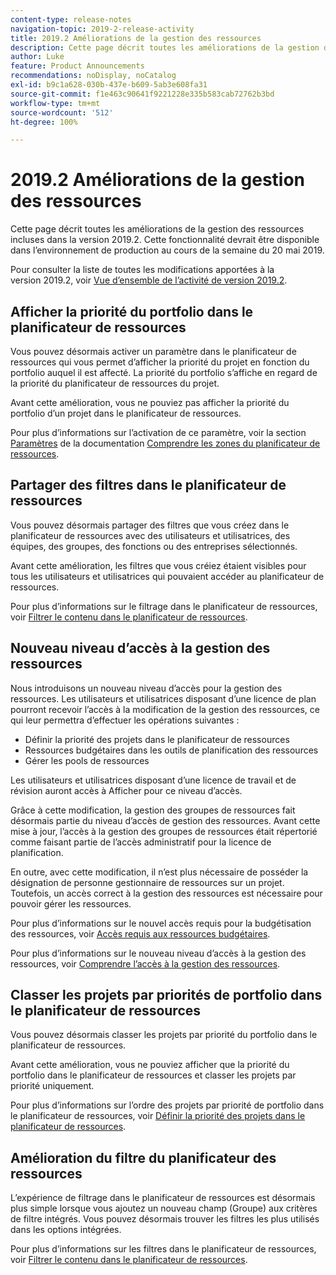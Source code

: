 ```yaml
---
content-type: release-notes
navigation-topic: 2019-2-release-activity
title: 2019.2 Améliorations de la gestion des ressources
description: Cette page décrit toutes les améliorations de la gestion des ressources incluses dans la version 2019.2. Cette fonctionnalité devrait être disponible dans l’environnement de production au cours de la semaine du 20 mai 2019.
author: Luke
feature: Product Announcements
recommendations: noDisplay, noCatalog
exl-id: b9c1a628-030b-437e-b609-5ab3e608fa31
source-git-commit: f1e463c90641f9221228e335b583cab72762b3bd
workflow-type: tm+mt
source-wordcount: '512'
ht-degree: 100%

---
```


# 2019.2 Améliorations de la gestion des ressources

Cette page décrit toutes les améliorations de la gestion des ressources incluses dans la version 2019.2. Cette fonctionnalité devrait être disponible dans l’environnement de production au cours de la semaine du 20 mai 2019.

Pour consulter la liste de toutes les modifications apportées à la version 2019.2, voir [Vue d’ensemble de l’activité de version 2019.2](../../../../product-announcements/product-releases/quarterly-release-archive/2019.2-release-activity/2019-2-release-activity-overview.md).

## Afficher la priorité du portfolio dans le planificateur de ressources

Vous pouvez désormais activer un paramètre dans le planificateur de ressources qui vous permet d’afficher la priorité du projet en fonction du portfolio auquel il est affecté. La priorité du portfolio s’affiche en regard de la priorité du planificateur de ressources du projet.

Avant cette amélioration, vous ne pouviez pas afficher la priorité du portfolio d’un projet dans le planificateur de ressources.

Pour plus d’informations sur l’activation de ce paramètre, voir la section [Paramètres](../../../../resource-mgmt/resource-planning/resource-planner-navigation.md#settings) de la documentation [Comprendre les zones du planificateur de ressources](../../../../resource-mgmt/resource-planning/resource-planner-navigation.md).

## Partager des filtres dans le planificateur de ressources

Vous pouvez désormais partager des filtres que vous créez dans le planificateur de ressources avec des utilisateurs et utilisatrices, des équipes, des groupes, des fonctions ou des entreprises sélectionnés.

Avant cette amélioration, les filtres que vous créiez étaient visibles pour tous les utilisateurs et utilisatrices qui pouvaient accéder au planificateur de ressources.

Pour plus d’informations sur le filtrage dans le planificateur de ressources, voir [Filtrer le contenu dans le planificateur de ressources](../../../../resource-mgmt/resource-planning/filter-resource-planner.md).

## Nouveau niveau d’accès à la gestion des ressources

Nous introduisons un nouveau niveau d’accès pour la gestion des ressources. Les utilisateurs et utilisatrices disposant d’une licence de plan pourront recevoir l’accès à la modification de la gestion des ressources, ce qui leur permettra d’effectuer les opérations suivantes :

* Définir la priorité des projets dans le planificateur de ressources
* Ressources budgétaires dans les outils de planification des ressources
* Gérer les pools de ressources

Les utilisateurs et utilisatrices disposant d’une licence de travail et de révision auront accès à Afficher pour ce niveau d’accès.

Grâce à cette modification, la gestion des groupes de ressources fait désormais partie du niveau d’accès de gestion des ressources. Avant cette mise à jour, l’accès à la gestion des groupes de ressources était répertorié comme faisant partie de l’accès administratif pour la licence de planification.

En outre, avec cette modification, il n’est plus nécessaire de posséder la désignation de personne gestionnaire de ressources sur un projet. Toutefois, un accès correct à la gestion des ressources est nécessaire pour pouvoir gérer les ressources.

Pour plus d’informations sur le nouvel accès requis pour la budgétisation des ressources, voir [Accès requis aux ressources budgétaires](../../../../resource-mgmt/resource-planning/access-needed-to-budget-resources.md).

Pour plus d’informations sur le nouveau niveau d’accès à la gestion des ressources, voir [Comprendre l’accès à la gestion des ressources](../../../../administration-and-setup/add-users/configure-and-grant-access/grant-access-resource-management.md).

## Classer les projets par priorités de portfolio dans le planificateur de ressources

Vous pouvez désormais classer les projets par priorité du portfolio dans le planificateur de ressources.

Avant cette amélioration, vous ne pouviez afficher que la priorité du portfolio dans le planificateur de ressources et classer les projets par priorité uniquement.

Pour plus d’informations sur l’ordre des projets par priorité de portfolio dans le planificateur de ressources, voir [Définir la priorité des projets dans le planificateur de ressources](../../../../resource-mgmt/resource-planning/prioritize-projects-resource-planner.md).

## Amélioration du filtre du planificateur des ressources

L’expérience de filtrage dans le planificateur de ressources est désormais plus simple lorsque vous ajoutez un nouveau champ (Groupe) aux critères de filtre intégrés. Vous pouvez désormais trouver les filtres les plus utilisés dans les options intégrées.

Pour plus d’informations sur les filtres dans le planificateur de ressources, voir [Filtrer le contenu dans le planificateur de ressources](../../../../resource-mgmt/resource-planning/filter-resource-planner.md).

